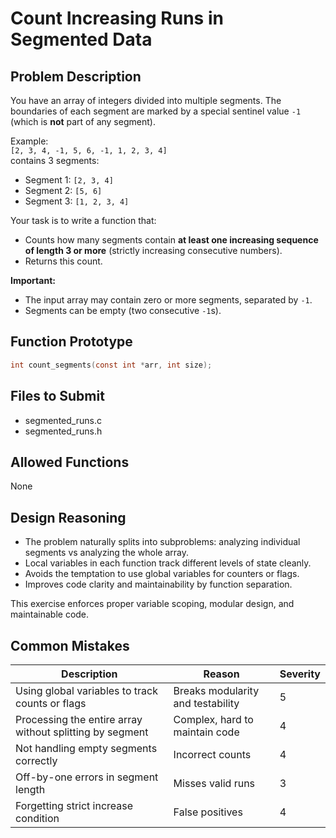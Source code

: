 # Count Increasing Runs in Segmented Data

## Problem Description

You have an array of integers divided into multiple segments. The boundaries of each segment are marked by a special sentinel value `-1` (which is **not** part of any segment).

Example:  
`[2, 3, 4, -1, 5, 6, -1, 1, 2, 3, 4]`  
contains 3 segments:

- Segment 1: `[2, 3, 4]`
- Segment 2: `[5, 6]`
- Segment 3: `[1, 2, 3, 4]`

Your task is to write a function that:

- Counts how many segments contain **at least one increasing sequence of length 3 or more** (strictly increasing consecutive numbers).
- Returns this count.

**Important:**

- The input array may contain zero or more segments, separated by `-1`.
- Segments can be empty (two consecutive `-1`s).

## Function Prototype

```c
int count_segments(const int *arr, int size);
```

## Files to Submit

- segmented_runs.c  
- segmented_runs.h

## Allowed Functions

None

## Design Reasoning

- The problem naturally splits into subproblems: analyzing individual segments vs analyzing the whole array.
- Local variables in each function track different levels of state cleanly.
- Avoids the temptation to use global variables for counters or flags.
- Improves code clarity and maintainability by function separation.

This exercise enforces proper variable scoping, modular design, and maintainable code.

## Common Mistakes

| Description | Reason | Severity |
|---|---|---|
| Using global variables to track counts or flags | Breaks modularity and testability | 5 |
| Processing the entire array without splitting by segment | Complex, hard to maintain code | 4 |
| Not handling empty segments correctly | Incorrect counts | 4 |
| Off-by-one errors in segment length | Misses valid runs | 3 |
| Forgetting strict increase condition | False positives | 4 |
